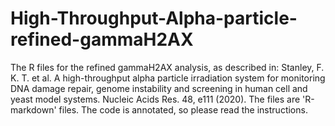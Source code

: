 # High-Throughput-Alpha-particle-refined-gammaH2AX
The R files for the refined gammaH2AX analysis, as described in: Stanley, F. K. T. et al. A high-throughput alpha particle irradiation system for monitoring DNA damage repair, genome instability and screening in human cell and yeast model systems. Nucleic Acids Res. 48, e111 (2020).
The files are 'R-markdown' files. The code is annotated, so please read the instructions.
